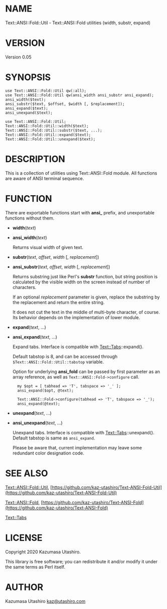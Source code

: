 # NAME

Text::ANSI::Fold::Util - Text::ANSI::Fold utilities (width, substr, expand)

# VERSION

Version 0.05

# SYNOPSIS

    use Text::ANSI::Fold::Util qw(:all);
    use Text::ANSI::Fold::Util qw(ansi_width ansi_substr ansi_expand);
    ansi_width($text);
    ansi_substr($text, $offset, $width [, $replacement]);
    ansi_expand($text);
    ansi_unexpand($text);

    use Text::ANSI::Fold::Util;
    Text::ANSI::Fold::Util::width($text);
    Text::ANSI::Fold::Util::substr($text, ...);
    Text::ANSI::Fold::Util::expand($text);
    Text::ANSI::Fold::Util::unexpand($text);

# DESCRIPTION

This is a collection of utilities using Text::ANSI::Fold module.  All
functions are aware of ANSI terminal sequence.

# FUNCTION

There are exportable functions start with **ansi\_** prefix, and
unexportable functions without them.

- **width**(_text_)
- **ansi\_width**(_text_)

    Returns visual width of given text.

- **substr**(_text_, _offset_, _width_ \[, _replacement_\])
- **ansi\_substr**(_text_, _offset_, _width_ \[, _replacement_\])

    Returns substring just like Perl's **substr** function, but string
    position is calculated by the visible width on the screen instead of
    number of characters.

    If an optional _replacement_ parameter is given, replace the substring
    by the replacement and return the entire string.

    It does not cut the text in the middle of multi-byte character, of
    course.  Its behavior depends on the implementation of lower module.

- **expand**(_text_, ...)
- **ansi\_expand**(_text_, ...)

    Expand tabs.  Interface is compatible with [Text::Tabs](https://metacpan.org/pod/Text::Tabs)::expand().

    Default tabstop is 8, and can be accessed through
    `$Text::ANSI::Fold::Util::tabstop` variable.

    Option for underlying **ansi\_fold** can be passed by first parameter as
    an array reference, as well as `Text::ANSI::Fold->configure` call.

        my $opt = [ tabhead => 'T', tabspace => '_' ];
        ansi_expand($opt, @text);

        Text::ANSI::Fold->configure(tabhead => 'T', tabspace => '_');
        ansi_expand(@text);

- **unexpand**(_text_, ...)
- **ansi\_unexpand**(_text_, ...)

    Unexpand tabs.  Interface is compatible with
    [Text::Tabs](https://metacpan.org/pod/Text::Tabs)::unexpand().  Default tabstop is same as `ansi_expand`.

    Please be aware that, current implementation may leave some redundant
    color designation code.

# SEE ALSO

[Text::ANSI::Fold::Util](https://metacpan.org/pod/Text::ANSI::Fold::Util), [https://github.com/kaz-utashiro/Text-ANSI-Fold-Util](https://github.com/kaz-utashiro/Text-ANSI-Fold-Util)

[Text::ANSI::Fold](https://metacpan.org/pod/Text::ANSI::Fold), [https://github.com/kaz-utashiro/Text-ANSI-Fold](https://github.com/kaz-utashiro/Text-ANSI-Fold)

[Text::Tabs](https://metacpan.org/pod/Text::Tabs)

# LICENSE

Copyright 2020 Kazumasa Utashiro.

This library is free software; you can redistribute it and/or modify
it under the same terms as Perl itself.

# AUTHOR

Kazumasa Utashiro <kaz@utashiro.com>
